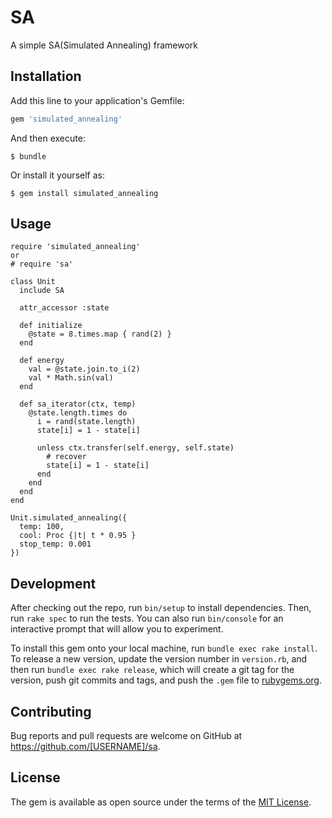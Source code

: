 SA
========

A simple SA(Simulated Annealing) framework


## Installation

Add this line to your application's Gemfile:

```ruby
gem 'simulated_annealing'
```

And then execute:

    $ bundle

Or install it yourself as:

    $ gem install simulated_annealing

## Usage

```
require 'simulated_annealing'
or 
# require 'sa'

class Unit
  include SA

  attr_accessor :state

  def initialize
    @state = 8.times.map { rand(2) }
  end

  def energy
    val = @state.join.to_i(2)
    val * Math.sin(val)
  end

  def sa_iterator(ctx, temp)
    @state.length.times do
      i = rand(state.length)
      state[i] = 1 - state[i]

      unless ctx.transfer(self.energy, self.state)
        # recover
        state[i] = 1 - state[i] 
      end
    end
  end
end

Unit.simulated_annealing({
  temp: 100,
  cool: Proc {|t| t * 0.95 }
  stop_temp: 0.001
})
```

## Development

After checking out the repo, run `bin/setup` to install dependencies. Then, run `rake spec` to run the tests. You can also run `bin/console` for an interactive prompt that will allow you to experiment.

To install this gem onto your local machine, run `bundle exec rake install`. To release a new version, update the version number in `version.rb`, and then run `bundle exec rake release`, which will create a git tag for the version, push git commits and tags, and push the `.gem` file to [rubygems.org](https://rubygems.org).

## Contributing

Bug reports and pull requests are welcome on GitHub at https://github.com/[USERNAME]/sa.


## License

The gem is available as open source under the terms of the [MIT License](http://opensource.org/licenses/MIT).

